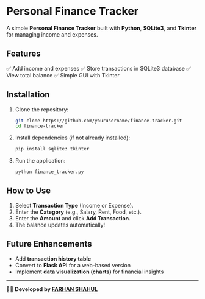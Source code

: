 # Personal Finance Tracker

A simple **Personal Finance Tracker** built with **Python**, **SQLite3**, and **Tkinter** for managing income and expenses.

## Features
✅ Add income and expenses
✅ Store transactions in SQLite3 database
✅ View total balance
✅ Simple GUI with Tkinter

## Installation
1. Clone the repository:
   ```sh
   git clone https://github.com/yourusername/finance-tracker.git
   cd finance-tracker
   ```
2. Install dependencies (if not already installed):
   ```sh
   pip install sqlite3 tkinter
   ```
3. Run the application:
   ```sh
   python finance_tracker.py
   ```

## How to Use
1. Select **Transaction Type** (Income or Expense).
2. Enter the **Category** (e.g., Salary, Rent, Food, etc.).
3. Enter the **Amount** and click **Add Transaction**.
4. The balance updates automatically!

## Future Enhancements
- Add **transaction history table**
- Convert to **Flask API** for a web-based version
- Implement **data visualization (charts)** for financial insights

---
👨‍💻 **Developed by [FARHAN SHAHUL](https://github.com/farhansha17)**

